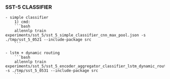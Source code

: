 ### SST-5 CLASSIFIER

    - simple classifier
        1) cmd: 
        ```bash
        allennlp train experiments/sst_5/sst_5_simple_classifier_cnn_max_pool.json -s ./tmp/sst_5_0521 --include-package src
        ```
    
    - lstm + dynamic routing
        ```bash
        allennlp train experiments/sst_5/sst_5_encoder_aggregator_classifier_lstm_dynamic_routing.json -s ./tmp/sst_5_0531 --include-package src
        ```